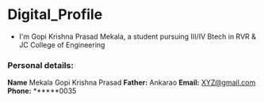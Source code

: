 # Digital_Profile
- I'm Gopi Krishna Prasad Mekala, a student pursuing III/IV Btech in RVR & JC College of Engineering
### Personal details:
**Name** Mekala Gopi Krishna Prasad
**Father:** Ankarao
**Email:** XYZ@gmail.com
**Phone:** ******0035
